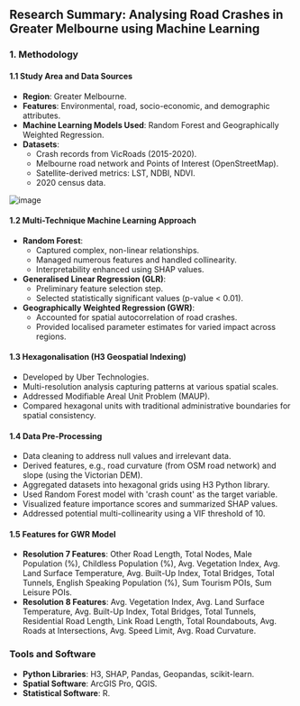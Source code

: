 ## Research Summary: Analysing Road Crashes in Greater Melbourne using Machine Learning

### **1. Methodology**
#### **1.1 Study Area and Data Sources**
- **Region**: Greater Melbourne.
- **Features**: Environmental, road, socio-economic, and demographic attributes.
- **Machine Learning Models Used**: Random Forest and Geographically Weighted Regression.
- **Datasets**:
  - Crash records from VicRoads (2015-2020).
  - Melbourne road network and Points of Interest (OpenStreetMap).
  - Satellite-derived metrics: LST, NDBI, NDVI.
  - 2020 census data.

![image](https://github.com/chrisxj33/Capstone-Research/assets/53899548/97ccec76-043b-46e4-a836-03ea2e7a7ead)

#### **1.2 Multi-Technique Machine Learning Approach**
- **Random Forest**: 
  - Captured complex, non-linear relationships.
  - Managed numerous features and handled collinearity.
  - Interpretability enhanced using SHAP values.
- **Generalised Linear Regression (GLR)**:
  - Preliminary feature selection step.
  - Selected statistically significant values (p-value < 0.01).
- **Geographically Weighted Regression (GWR)**:
  - Accounted for spatial autocorrelation of road crashes.
  - Provided localised parameter estimates for varied impact across regions.

#### **1.3 Hexagonalisation (H3 Geospatial Indexing)**
- Developed by Uber Technologies.
- Multi-resolution analysis capturing patterns at various spatial scales.
- Addressed Modifiable Areal Unit Problem (MAUP).
- Compared hexagonal units with traditional administrative boundaries for spatial consistency.

#### **1.4 Data Pre-Processing**
- Data cleaning to address null values and irrelevant data.
- Derived features, e.g., road curvature (from OSM road network) and slope (using the Victorian DEM).
- Aggregated datasets into hexagonal grids using H3 Python library.
- Used Random Forest model with 'crash count' as the target variable.
- Visualized feature importance scores and summarized SHAP values.
- Addressed potential multi-collinearity using a VIF threshold of 10.

#### **1.5 Features for GWR Model**
- **Resolution 7 Features**: Other Road Length, Total Nodes, Male Population (%), Childless Population (%), Avg. Vegetation Index, Avg. Land Surface Temperature, Avg. Built-Up Index, Total Bridges, Total Tunnels, English Speaking Population (%), Sum Tourism POIs, Sum Leisure POIs.
- **Resolution 8 Features**: Avg. Vegetation Index, Avg. Land Surface Temperature, Avg. Built-Up Index, Total Bridges, Total Tunnels, Residential Road Length, Link Road Length, Total Roundabouts, Avg. Roads at Intersections, Avg. Speed Limit, Avg. Road Curvature.

### **Tools and Software**
- **Python Libraries**: H3, SHAP, Pandas, Geopandas, scikit-learn.
- **Spatial Software**: ArcGIS Pro, QGIS.
- **Statistical Software**: R.
